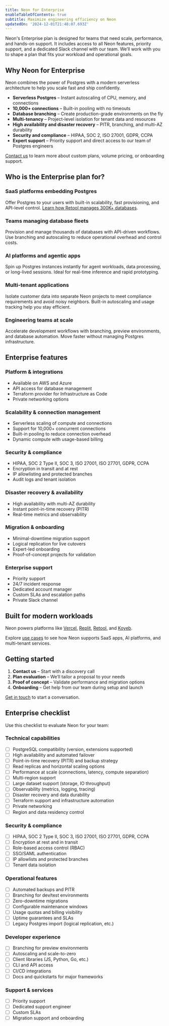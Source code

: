 ```yaml
---
title: Neon for Enterprise
enableTableOfContents: true
subtitle: Maximize engineering efficiency on Neon
updatedOn: '2024-12-01T21:48:07.693Z'
---
```


Neon's Enterprise plan is designed for teams that need scale, performance, and hands-on support. It includes access to all Neon features, priority support, and a dedicated Slack channel with our team. We’ll work with you to shape a plan that fits your workload and operational goals.

## Why Neon for Enterprise

Neon combines the power of Postgres with a modern serverless architecture to help you scale fast and ship confidently.

- **Serverless Postgres** – Instant autoscaling of CPU, memory, and connections
- **10,000+ connections** – Built-in pooling with no timeouts
- **Database branching** – Create production-grade environments on the fly
- **Multi-tenancy** – Project-level isolation for tenant data and resources
- **High availability and disaster recovery** – PITR, branching, and multi-AZ durability
- **Security and compliance** – HIPAA, SOC 2, ISO 27001, GDPR, CCPA
- **Expert support** – Priority support and direct access to our team of Postgres engineers

[Contact us](https://neon.tech/contact) to learn more about custom plans, volume pricing, or onboarding support.

## Who is the Enterprise plan for?

### SaaS platforms embedding Postgres
Offer Postgres to your users with built-in scalability, fast provisioning, and API-level control. [Learn how Retool manages 300K+ databases](https://neon.tech/blog/how-retool-uses-retool-and-the-neon-api-to-manage-300k-postgres-databases).

### Teams managing database fleets
Provision and manage thousands of databases with API-driven workflows. Use branching and autoscaling to reduce operational overhead and control costs.

### AI platforms and agentic apps
Spin up Postgres instances instantly for agent workloads, data processing, or long-lived sessions. Ideal for real-time inference and rapid prototyping.

### Multi-tenant applications
Isolate customer data into separate Neon projects to meet compliance requirements and avoid noisy neighbors. Built-in autoscaling and usage tracking help you stay efficient.

### Engineering teams at scale
Accelerate development workflows with branching, preview environments, and database automation. Move faster without managing Postgres infrastructure.

## Enterprise features

### Platform & integrations
- Available on AWS and Azure
- API access for database management
- Terraform provider for Infrastructure as Code
- Private networking options

### Scalability & connection management
- Serverless scaling of compute and connections
- Support for 10,000+ concurrent connections
- Built-in pooling to reduce connection overhead
- Dynamic compute with usage-based billing

### Security & compliance
- HIPAA, SOC 2 Type II, SOC 3, ISO 27001, ISO 27701, GDPR, CCPA
- Encryption in transit and at rest
- IP allowlisting and protected branches
- Audit logs and tenant isolation

### Disaster recovery & availability
- High availability with multi-AZ durability
- Instant point-in-time recovery (PITR)
- Real-time metrics and observability

### Migration & onboarding
- Minimal-downtime migration support
- Logical replication for live cutovers
- Expert-led onboarding
- Proof-of-concept projects for validation

### Enterprise support
- Priority support
- 24/7 incident response
- Dedicated account manager
- Custom SLAs and escalation paths
- Private Slack channel

## Built for modern workloads

Neon powers platforms like [Vercel](/blog/neon-postgres-on-vercel), [Replit](https://www.linkedin.com/posts/nikitashamgunov_heres-the-story-on-how-we-accidentally-created-activity-7242909460304699393-6mr2/), [Retool](/blog/how-retool-uses-retool-and-the-neon-api-to-manage-300k-postgres-databases), and [Koyeb](https://www.koyeb.com/blog/serverless-postgres-public-preview).

Explore [use cases](https://neon.tech/use-cases) to see how Neon supports SaaS apps, AI platforms, and multi-tenant services.

## Getting started

1. **Contact us** – Start with a discovery call
2. **Plan evaluation** – We’ll tailor a proposal to your needs
3. **Proof of concept** – Validate performance and migration options
4. **Onboarding** – Get help from our team during setup and launch

[Get in touch](https://neon.tech/contact-sales) to start a conversation.

## Enterprise checklist

Use this checklist to evaluate Neon for your team:

### Technical capabilities
- [ ] PostgreSQL compatibility (version, extensions supported)
- [ ] High availability and automated failover
- [ ] Point-in-time recovery (PITR) and backup strategy
- [ ] Read replicas and horizontal scaling options
- [ ] Performance at scale (connections, latency, compute separation)
- [ ] Multi-region support
- [ ] Large dataset support (storage, IO throughput)
- [ ] Observability (metrics, logging, tracing)
- [ ] Disaster recovery and data durability
- [ ] Terraform support and infrastructure automation
- [ ] Private networking
- [ ] Region and data residency control

### Security & compliance
- [ ] HIPAA, SOC 2 Type II, SOC 3, ISO 27001, ISO 27701, GDPR, CCPA
- [ ] Encryption at rest and in transit
- [ ] Role-based access control (RBAC)
- [ ] SSO/SAML authentication
- [ ] IP allowlists and protected branches
- [ ] Tenant data isolation

### Operational features
- [ ] Automated backups and PITR
- [ ] Branching for dev/test environments
- [ ] Zero-downtime migrations
- [ ] Configurable maintenance windows
- [ ] Usage quotas and billing visibility
- [ ] Uptime guarantees and SLAs
- [ ] Legacy Postgres import (logical replication, etc.)

### Developer experience
- [ ] Branching for preview environments
- [ ] Autoscaling and scale-to-zero
- [ ] Client libraries (JS, Python, Go, etc.)
- [ ] CLI and API access
- [ ] CI/CD integrations
- [ ] Docs and quickstarts for major frameworks

### Support & services
- [ ] Priority support
- [ ] Dedicated support engineer
- [ ] Custom SLAs
- [ ] Migration support and onboarding
